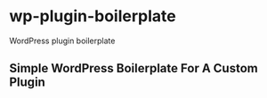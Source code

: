 # wp-plugin-boilerplate
WordPress plugin boilerplate

## Simple WordPress Boilerplate For A Custom Plugin
